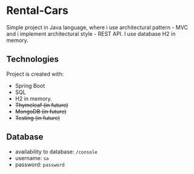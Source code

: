 ﻿# Rental-Cars
Simple project in Java language, where i use architectural pattern - MVC and i implement architectural style - REST API. 
I use database H2 in memory.

## Technologies
Project is created with:
* Spring Boot
* SQL
* H2 in memory.
* <s>Thymeleaf (in future)</s>
* <s>MongoDB (in future)</s>
* <s>Testing (in future)</s>
 
 ## Database
 * availability to database: `/console`
 * username: `sa`
 * password: `password`
